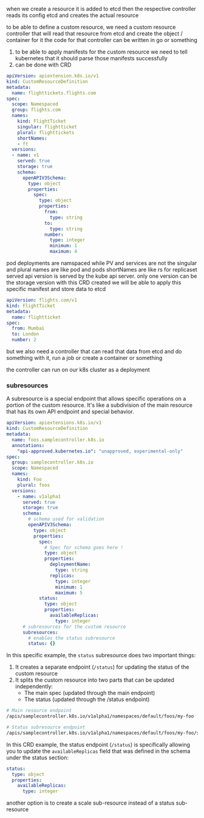 
when we create a resource it is added to etcd
then the respective controller reads its config etcd
and creates the actual resource

to be able to define a custom resource, we need a custom resource controller that will read that resource from etcd and create the object / container for it
the code for that controller can be written in go or something

1. to be able to apply manifests for the custom resource we need to tell kubernetes that it should parse those manifests successfully 
2. can be done with CRD
```yml
apiVersion: apiextension.k8s.io/v1
kind: CustomResourceDefinition
metadata: 
  name: flighttickets.flights.com
spec:
  scope: Namespaced
  group: flights.com
  names:
    kind: FlightTicket
    singular: flightticket
    plural: flighttickets
    shortNames:
    - ft
  versions:
  - name: v1
    served: true
    storage: true
    schema:
      openAPIV3Schema:
        type: object
        properties:
          spec:
            type: object
            properties:
              from:
                type: string
              to:
                type: string
              number:
                type: integer
                minimum: 1
                maximum: 4
```

pod deployments are namspaced while PV and services are not
the singular and plural names are like pod and pods
shortNames are like rs for replicaset
served api version is served by the kube api server.
only one version can be the storage version
with this CRD created we will be able to apply this specific manifest and store data to etcd
```yml
apiVersion: flights.com/v1
kind: FlightTicket
metadata: 
  name: flightticket
spec:
  from: Mumbai
  to: London
  number: 2
```

but we also need a controller that can read that data from etcd and do something with it, run a job or create a container or something

the controller can run on our k8s cluster as a deployment


### subresources

A subresource is a special endpoint that allows specific operations on a portion of the custom resource. It's like a subdivision of the main resource that has its own API endpoint and special behavior.

```yml
apiVersion: apiextensions.k8s.io/v1
kind: CustomResourceDefinition
metadata:
  name: foos.samplecontroller.k8s.io
  annotations:
    "api-approved.kubernetes.io": "unapproved, experimental-only"
spec:
  group: samplecontroller.k8s.io
  scope: Namespaced
  names:
    kind: Foo
    plural: foos
  versions:
    - name: v1alpha1
      served: true
      storage: true
      schema:
        # schema used for validation
        openAPIV3Schema:
          type: object
          properties:
            spec:
              # Spec for schema goes here !
              type: object
              properties:
                deploymentName:
                  type: string
                replicas:
                  type: integer
                  minimum: 1
                  maximum: 5
            status:
              type: object
              properties:
                availableReplicas:
                  type: integer
      # subresources for the custom resource
      subresources:
        # enables the status subresource
        status: {}
```

In this specific example, the `status` subresource does two important things:

1. It creates a separate endpoint (`/status`) for updating the status of the custom resource
2. It splits the custom resource into two parts that can be updated independently:
    - The main spec (updated through the main endpoint)
    - The status (updated through the /status endpoint)
```sh
# Main resource endpoint
/apis/samplecontroller.k8s.io/v1alpha1/namespaces/default/foos/my-foo

# Status subresource endpoint
/apis/samplecontroller.k8s.io/v1alpha1/namespaces/default/foos/my-foo/status
```

In this CRD example, the status endpoint (`/status`) is specifically allowing you to update the `availableReplicas` field that was defined in the schema under the status section:
```yml
status:
  type: object
  properties:
    availableReplicas:
      type: integer
```

another option is to create a scale sub-resource instead of a status sub-resource